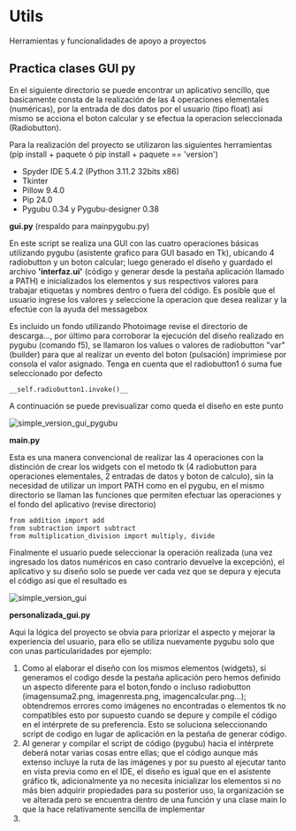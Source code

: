 # Utils


Herramientas y funcionalidades de apoyo a proyectos

## Practica clases GUI py ##

En el siguiente directorio se puede encontrar un aplicativo sencillo, que basicamente consta de la realización de las 4 operaciones elementales (numéricas), por la entrada de dos datos por el usuario (tipo float) asi mismo se acciona el boton calcular y se efectua la operacion seleccionada (Radiobutton).

Para la realización del proyecto se utilizaron las siguientes herramientas (pip install + paquete ó pip install + paquete == 'version')

- Spyder IDE 5.4.2 (Python 3.11.2 32bits x86)
- Tkinter
- Pillow 9.4.0
- Pip 24.0
- Pygubu 0.34 y Pygubu-designer 0.38

__gui.py__  (respaldo para mainpygubu.py)

En este script se realiza una GUI con las cuatro operaciones básicas utilizando pygubu (asistente grafico para GUI basado en Tk), ubicando 4 radiobutton y un boton calcular; luego  generado el diseño y guardado el archivo __'interfaz.ui'__ (código y generar desde la pestaña aplicación llamado a PATH) e inicializados los elementos y sus respectivos valores para trabajar etiquetas y nombres dentro o fuera del código. Es posible que el usuario ingrese los valores y seleccione la operacion que desea realizar y la efectúe con la ayuda del messagebox

Es incluido un fondo utilizando Photoimage revise el directorio de descarga..., por último para corroborar la ejecución del diseño realizado en pygubu (comando f5), se llamaron los values o valores de radiobutton "var" (builder) para que al realizar un evento del boton (pulsación) imprimiese por consola el valor asignado. Tenga en cuenta que el radiobutton1 ó suma fue seleccionado por defecto 

```
__self.radiobutton1.invoke()__  
```   
A continuación se puede previsualizar como queda el diseño en este punto 

![simple_version_gui_pygubu](https://github.com/JorgeAPinzon/Utils/assets/159712640/80284745-f40d-4fc3-862c-6825be65fb4d)

__main.py__

Esta es una manera convencional de realizar las 4 operaciones con la distinción de crear los widgets con el metodo tk (4 radiobutton para operaciones elementales, 2 entradas de datos y boton de calculo), sin la necesidad de utilizar un import PATH como en el pygubu, en el mismo directorio se llaman las funciones que permiten efectuar las operaciones y el fondo del aplicativo (revise directorio)

```
from addition import add
from subtraction import subtract
from multiplication_division import multiply, divide
```  
Finalmente el usuario puede seleccionar la operación realizada (una vez ingresado los datos numéricos en caso contrario devuelve la excepción), el aplicativo y su diseño solo se puede ver cada vez que se depura y ejecuta el código asi que el resultado es 

![simple_version_gui](https://github.com/JorgeAPinzon/Utils/assets/159712640/ce6970df-bf11-4340-9cec-c5b732737102)


__personalizada_gui.py__

Aqui la lógica del proyecto se obvia para priorizar el aspecto y mejorar la experiencia del usuario, para ello se utiliza nuevamente pygubu solo que con unas particularidades por ejemplo:

1. Como al elaborar el diseño con los mismos elementos (widgets), si generamos el codigo desde la pestaña aplicación pero hemos definido un aspecto diferente para el boton,fondo o incluso radiobutton (imagensuma2.png, imagenresta.png, imagencalcular.png...); obtendremos errores como imágenes no encontradas o elementos tk no compatibles esto por supuesto cuando se depure y compile el código en el intérprete de su preferencia. Esto se soluciona seleccionando script de codigo en lugar de aplicación en la pestaña de generar código.
2. Al generar y compilar el script de código (pygubu) hacia el intérprete deberá notar varias cosas entre ellas; que el código aunque más extenso incluye la ruta de las imágenes y por su puesto al ejecutar tanto en vista previa como en el IDE, el diseño es igual que en el asistente gráfico tk, adicionalmente ya no necesita inicializar los elementos si no más bien adquirir propiedades para su posterior uso, la organización se ve alterada pero se encuentra dentro de una función y una clase main lo que la hace relativamente sencilla de implementar  
3.  

